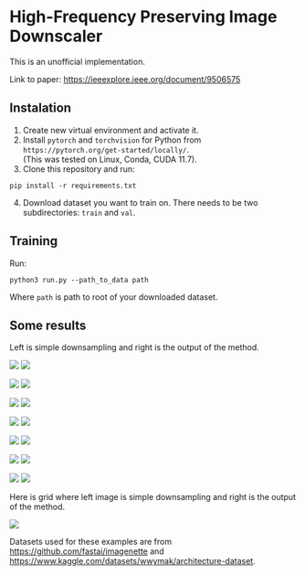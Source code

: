 # High-Frequency Preserving Image Downscaler

This is an unofficial implementation. 

Link to paper: https://ieeexplore.ieee.org/document/9506575

## Instalation
1. Create new virtual environment and activate it.
2. Install `pytorch` and `torchvision` for Python from `https://pytorch.org/get-started/locally/`.\
   (This was tested on Linux, Conda, CUDA 11.7).
3. Clone this repository and run:
```
pip install -r requirements.txt
```
4. Download dataset you want to train on. There needs to be two subdirectories: `train` and `val`.

## Training
Run:
```
python3 run.py --path_to_data path
```
Where `path` is path to root of your downloaded dataset.

## Some results

Left is simple downsampling and right is the output of the method.

![](results/reference0_13.png) ![](results/result0_13.png)

![](results/reference10_13.png) ![](results/result10_13.png)

![](results/reference10_21.png) ![](results/result10_21.png)

![](results/reference21_22.png) ![](results/result21_22.png)

![](results/reference27_12.png) ![](results/result27_12.png)

![](results/reference4_15.png) ![](results/result4_15.png)

![](results/reference7_14.png) ![](results/result7_14.png)



Here is grid where left image is simple downsampling and right is the output of the method.

![](results/grid3.png)

Datasets used for these examples are from https://github.com/fastai/imagenette and https://www.kaggle.com/datasets/wwymak/architecture-dataset.
